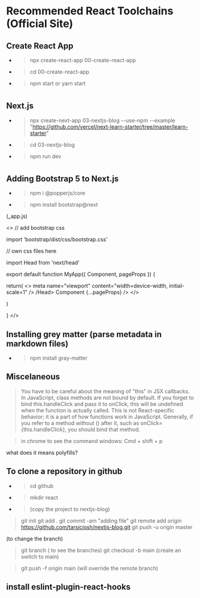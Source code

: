 # Recommended React Toolchains (Official Site) 

## Create React App
- > npx create-react-app 00-create-react-app
- > cd 00-create-react-app
- > npm start or yarn start
#
## Next.js 
- > npx create-next-app 03-nextjs-blog --use-npm --example "https://github.com/vercel/next-learn-starter/tree/master/learn-starter" 
- > cd 03-nextjs-blog
- > npm run dev
#
## Adding Bootstrap 5 to Next.js
- > npm i @popperjs/core
- > npm install bootstrap@next

(_app.js)

<>
  // add bootstrap css 

import 'bootstrap/dist/css/bootstrap.css'

// own css files here

import Head from 'next/head'

export default function MyApp({ Component, pageProps }) {

  return( 
    <>
    <Head>
      meta name="viewport" content="width=device-width, 
      initial-scale=1" />
    /Head>
    Component {...pageProps} />
    </>
  
  )

}
</>


## Installing grey matter (parse metadata in markdown files)
- > npm install gray-matter


## Miscelaneous
> You have to be careful about the meaning of "this" in JSX callbacks. In JavaScript, class methods are not bound by default. If you forget to bind this.handleClick and pass it to onClick, this will be undefined when the function is actually called.
This is not React-specific behavior; it is a part of how functions work in JavaScript. Generally, if you refer to a method without () after it, such as onClick={this.handleClick}, you should bind that method.

> in chrome to see the command windows:
> Cmd + shift + p 


what does it means polyfills?

## To clone a repository in github
- > cd github
- > mkdir react
- > (copy the project to nextjs-blog)

> git init
> git add .
> git commit -am "adding file"
> git remote add origin https://github.com/tarsiciosh/nextjs-blog.git
> git push -u origin master

(to change the branch)
> git branch ( to see the branches)
> git checkout -b main (create an switch to main)

> git push -f origin main (will override the remote branch)

## install eslint-plugin-react-hooks